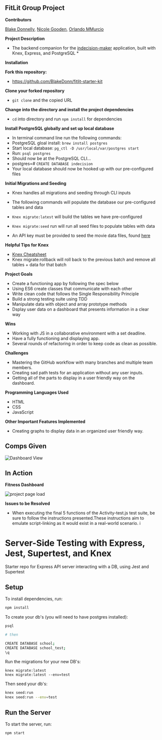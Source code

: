 ## FitLit Group Project

**Contributors**

[Blake Donnelly](https://github.com/BlakeDonn), [Nicole Gooden](https://github.com/nicolegooden), [Orlando MMurcio](https://github.com/Atos20)

**Project Description**

* The backend companion for the [indecision-maker](https://github.com/nicolegooden/indecision-maker) application, built with Knex, Express, and PostgreSQL *

**Installation**

**Fork this repository:**

* https://github.com/BlakeDonn/fitlit-starter-kit

**Clone your forked repository**

* `git clone` and the copied URL

**Change into the directory and install the project dependencies**

* `cd` into directory and run `npm install` for dependencies

**Install PostgreSQL globally and set up local database**

* In terminal command line run the following commands:
* PostgreSQL gloal install: `brew install postgres` 
* Start local database: `pg_ctl -D /usr/local/var/postgres start`
* Run: `psql postgres`
* Should now be at the PostgreSQL CLI...
* postgres=# `CREATE DATABASE indecision`
* Your local database should now be hooked up with our pre-configured files

**Initial Migrations and Seeding**

* Knex handles all migrations and seeding through CLI inputs
* The following commands will populate the database our pre-configured tables and data 

* `Knex migrate:latest` will build the tables we have pre-configured
* `Knex migrate:seed` run will run all seed files to populate tables with data
* An API key must be provided to seed the movie data files, found [here](https://rapidapi.com/blog/lp/imdb-api/)

**Helpful Tips for Knex**


* [Knex Cheatsheet](https://devhints.io/knex)
* Knex migrate:rollback will roll back to the previous batch and remove all tables + data for that batch

**Project Goals**

* Create a functioning app by following the spec below
* Using ES6 create classes that communicate with each other
* Write clean code that follows the Single Responsibility Principle
* Build a strong testing suite using TDD
* Manipulate data with object and array prototype methods
* Dsplay user data on a dashboard that presents  information in a clear way

**Wins**

* Working with JS in a collaborative environment with a set deadline.
* Have a fully functioning and displaying app.
* Several rounds of refactoring in order to keep code as clean as possible.

**Challenges**

* Mastering the GitHub workflow with many branches and multiple team members.
* Creating sad path tests for an application without any user inputs.
* Getting all of the parts to display in a user friendly way on the dashboard.


**Programming Languages Used**

* HTML
* CSS
* JavaScript

**Other Important Features Implemented**

* Creating graphs to display data in an organized user friendly way.

## Comps Given

![Dashboard View](https://static1.fitbit.com/simple.b-cssdisabled-png.h7c5d2beb7af823f15fe022b8ff33daf8.pack?items=%2Fcontent%2Fassets%2Fapp2%2Fimages%2Fmacbook-pro.png)

## In Action

**Fitness Dashboard**

![project page load](https://i.imgur.com/oIX4rKd.gif)

 **Issues to be Resolved**

 * When executing the final 5 functions of the Activity-test.js test suite, be sure to follow the instructions presented.These instructions aim to emulate script-linking as it would exist in a real-world scenario.
i

# Server-Side Testing with Express, Jest, Supertest, and Knex

Starter repo for Express API server interacting with a DB, using Jest and
Supertest

## Setup

To install dependencies, run:

```bash
npm install
```

To create your db's (you will need to have postgres installed):

```bash
psql

# then

CREATE DATABASE school;
CREATE DATABASE school_test;
\q
```

Run the migrations for your new DB's:
```
knex migrate:latest
knex migrate:latest --env=test
```

Then seed your db's:

```bash
knex seed:run  
knex seed:run --env=test
```

## Run the Server

To start the server, run:

```bash
npm start
```
